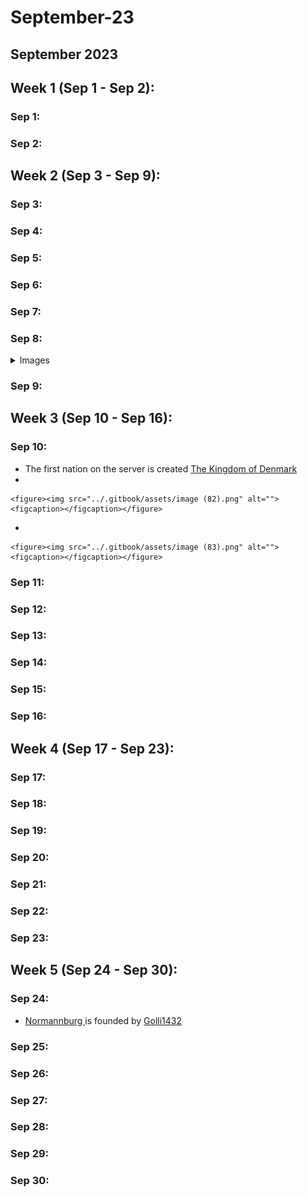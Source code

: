 # September-23

## **September 2023**

## **Week 1 (Sep 1 - Sep 2):**

### **Sep 1:**

### **Sep 2:**

## **Week 2 (Sep 3 - Sep 9):**

### **Sep 3:**

### **Sep 4:**

### **Sep 5:**

### **Sep 6:**

### **Sep 7:**

### **Sep 8:**

<details>

<summary>Images</summary>

* Server launch
*

**Discord announcements**

<img src="../.gitbook/assets/Screenshot 2023-12-20 130054 (1).png" alt="" data-size="original"><img src="../.gitbook/assets/image (79).png" alt="" data-size="original"><img src="../.gitbook/assets/image (86).png" alt="" data-size="original"><img src="../.gitbook/assets/image (87).png" alt="" data-size="original">

</details>

### **Sep 9:**

## **Week 3 (Sep 10 - Sep 16):**

### **Sep 10:**

* The first nation on the server is created [The Kingdom of Denmark](../the-world/civilization/nations/denmark.md)
*

    <figure><img src="../.gitbook/assets/image (82).png" alt=""><figcaption></figcaption></figure>
*

    <figure><img src="../.gitbook/assets/image (83).png" alt=""><figcaption></figcaption></figure>

### **Sep 11:**

### **Sep 12:**

### **Sep 13:**

### **Sep 14:**

### **Sep 15:**

### **Sep 16:**

## **Week 4 (Sep 17 - Sep 23):**

### **Sep 17:**

### **Sep 18:**

### **Sep 19:**

### **Sep 20:**

### **Sep 21:**

### **Sep 22:**

### **Sep 23:**

## **Week 5 (Sep 24 - Sep 30):**

### **Sep 24:**

* [Normannburg ](../the-world/civilization/towns/normannburg.md)is founded by [Golli1432](../the-world/civilization/players/golli1432.md)

### **Sep 25:**

### **Sep 26:**

### **Sep 27:**

### **Sep 28:**

### **Sep 29:**

### **Sep 30:**
